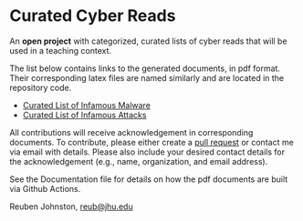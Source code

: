 # Curated Cyber Reads
An **open project** with categorized, curated lists of cyber reads that will be used in a teaching context.

The list below contains links to the generated documents, in pdf format.  Their corresponding latex files are named similarly and are located in the repository code.  
* [Curated List of Infamous Malware](https://github.com/reubenajohnston/CuratedCyberReads/releases/latest/download/curated_list_of_infamous_malware_reuben_johnston.pdf)
* [Curated List of Infamous Attacks](https://github.com/reubenajohnston/CuratedCyberReads/releases/latest/download/curated_list_of_infamous_attacks_reuben_johnston.pdf)

All contributions will receive acknowledgement in corresponding documents.  To contribute, please either create a [pull request](https://docs.github.com/en/pull-requests/collaborating-with-pull-requests/proposing-changes-to-your-work-with-pull-requests/creating-a-pull-request#creating-the-pull-request) or contact me via email with details.  Please also include your desired contact details for the acknowledgement (e.g., name, organization, and email address).

See the Documentation file for details on how 
the pdf documents are built via Github Actions.  

Reuben Johnston, reub@jhu.edu

